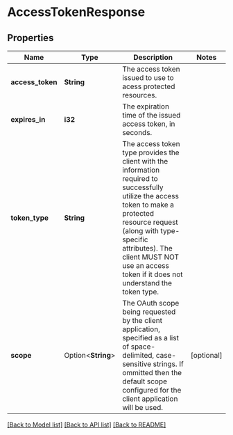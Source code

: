 # AccessTokenResponse

## Properties

Name | Type | Description | Notes
------------ | ------------- | ------------- | -------------
**access_token** | **String** | The access token issued to use to acess protected resources. | 
**expires_in** | **i32** | The expiration time of the issued access token, in seconds. | 
**token_type** | **String** | The access token type provides the client with the information required to successfully utilize the access token to make a protected resource request (along with type-specific attributes).  The client MUST NOT use an access token if it does not understand the token type. | 
**scope** | Option<**String**> | The OAuth scope being requested by the client application, specified as a list of space-delimited, case-sensitive strings.  If ommitted then the default scope configured for the client application will be used. | [optional]

[[Back to Model list]](../README.md#documentation-for-models) [[Back to API list]](../README.md#documentation-for-api-endpoints) [[Back to README]](../README.md)



